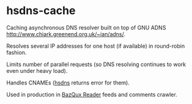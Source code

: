 hsdns-cache
===========

Caching asynchronous DNS resolver built on top of 
GNU ADNS http://www.chiark.greenend.org.uk/~ian/adns/.

Resolves several IP addresses for one host (if available)
in round-robin fashion.

Limits number of parallel requests (so DNS resolving continues to work
even under heavy load).

Handles CNAMEs ([hsdns](http://hackage.haskell.org/package/hsdns) returns error
for them).
     
Used in production in [BazQux Reader](http://bazqux.com) feeds and comments
crawler.
